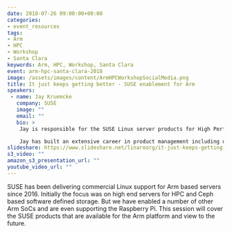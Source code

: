 ```yaml
---
date: 2018-07-26 09:00:00+00:00
categories:
- event_resources
tags:
- Arm
- HPC
- Workshop
- Santa Clara
keywords: Arm, HPC, Workshop, Santa Clara
event: arm-hpc-santa-clara-2018
image: /assets/images/content/ArmHPCWorkshopSocialMedia.png
title: It just keeps getting better - SUSE enablement for Arm
speakers:
 - name: Jay Kruemcke
   company: SUSE
   image: ""
   email: ""
   bio: >
    Jay is responsible for the SUSE Linux server products for High Performance Computing, 64-bit Arm systems, and SUSE Linux for IBM Power servers.

    Jay has built an extensive career in product management including using social media for client collaboration, product positioning, driving future product directions, and evangelizing the capabilities and future directions for dozens of enterprise products.
slideshare: https://www.slideshare.net/linaroorg/it-just-keeps-getting-better-suse-enablement-for-arm-linaro-hpc-workshop-2018
s3_video: ""
amazon_s3_presentation_url: ""
youtube_video_url: ""
---
```

SUSE has been delivering commercial Linux support for Arm based servers since 2016. Initially the focus was on high end servers for HPC and Ceph based software defined storage. But we have enabled a number of other Arm SoCs and are even supporting the Raspberry Pi. This session will cover the SUSE products that are available for the Arm platform and view to the future.
